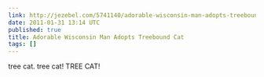 ```yaml
---
link: http://jezebel.com/5741140/adorable-wisconsin-man-adopts-treebound-cat
date: 2011-01-31 13:14 UTC
published: true
title: Adorable Wisconsin Man Adopts Treebound Cat
tags: []
---
```


tree cat.  tree cat!  TREE CAT!
